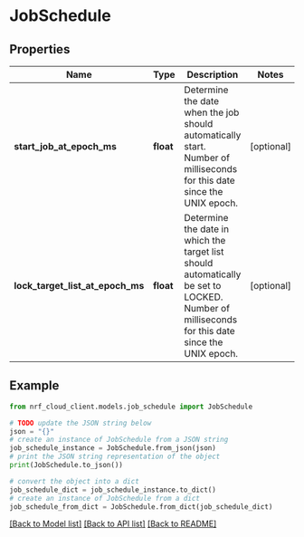 # JobSchedule


## Properties

Name | Type | Description | Notes
------------ | ------------- | ------------- | -------------
**start_job_at_epoch_ms** | **float** | Determine the date when the job should automatically start. Number of milliseconds for this date since the UNIX epoch. | [optional] 
**lock_target_list_at_epoch_ms** | **float** | Determine the date in which the target list should automatically be set to LOCKED. Number of milliseconds for this date since the UNIX epoch. | [optional] 

## Example

```python
from nrf_cloud_client.models.job_schedule import JobSchedule

# TODO update the JSON string below
json = "{}"
# create an instance of JobSchedule from a JSON string
job_schedule_instance = JobSchedule.from_json(json)
# print the JSON string representation of the object
print(JobSchedule.to_json())

# convert the object into a dict
job_schedule_dict = job_schedule_instance.to_dict()
# create an instance of JobSchedule from a dict
job_schedule_from_dict = JobSchedule.from_dict(job_schedule_dict)
```
[[Back to Model list]](../README.md#documentation-for-models) [[Back to API list]](../README.md#documentation-for-api-endpoints) [[Back to README]](../README.md)


